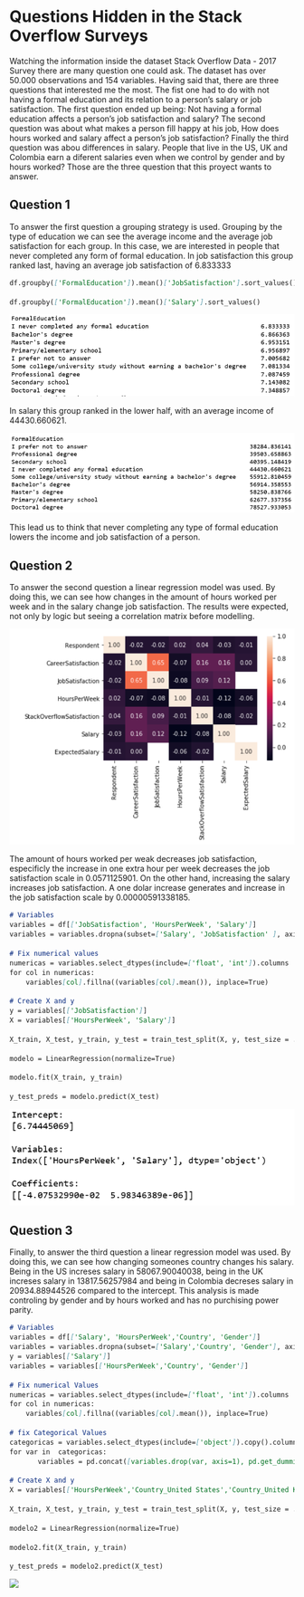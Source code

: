 # Questions Hidden in the Stack Overflow Surveys

Watching the information inside the dataset Stack Overflow Data - 2017 Survey there are many question one could ask. The dataset has over 50.000 observations and 154 variables. Having said that, there are three questions that interested me the most. The fist one had to do with not having a formal education and its relation to a person’s salary or job satisfaction. The first question ended up being: Not having a formal education affects a person’s job satisfaction and salary? The second question was about what makes a person fill happy at his job, How does hours worked and salary affect a person’s job satisfaction? Finally the third question was abou differences in salary. People that live in the US, UK and Colombia earn a diferent salaries even when we control by gender and by hours worked? Those are the three question that this proyect wants to answer.

## Question 1
To answer the first question a grouping strategy is used. Grouping by the type of education we can see the average income and the average job satisfaction for each group. In this case, we are interested in people that never completed any form of formal education. In job satisfaction this group ranked last, having an average job satisfaction of 6.833333

```markdown
df.groupby(['FormalEducation']).mean()['JobSatisfaction'].sort_values()

df.groupby(['FormalEducation']).mean()['Salary'].sort_values()
```

![](https://github.com/jaescbar/Project_1/blob/main/Images/Imagen1.PNG)

In salary this group ranked in the lower half, with an average income of 44430.660621.


![](https://github.com/jaescbar/Project_1/blob/main/Images/imagen%202.PNG)

This lead us to think that never completing any type of formal education lowers the income and job satisfaction of a person.

## Question 2
To answer the second question a linear regression model was used. By doing this, we can see how changes in the amount of hours worked per week and in the salary change job satisfaction. The results were expected, not only by logic but seeing a correlation matrix before modelling.

![](https://github.com/jaescbar/Project_1/blob/main/Images/imagen%203.PNG)

The amount of hours worked per weak decreases job satisfaction, especificly the increase in one extra hour per week decreases the job satisfaction scale in 0.0571125901. On the other hand, increasing the salary increases job satisfaction. A one dolar increase generates and increase in the job satisfaction scale by 0.00000591338185.

```markdown
# Variables
variables = df[['JobSatisfaction', 'HoursPerWeek', 'Salary']]
variables = variables.dropna(subset=['Salary', 'JobSatisfaction' ], axis=0)

# Fix numerical values
numericas = variables.select_dtypes(include=['float', 'int']).columns
for col in numericas:
    variables[col].fillna((variables[col].mean()), inplace=True)
        
# Create X and y
y = variables[['JobSatisfaction']]   
X = variables[['HoursPerWeek', 'Salary']]

X_train, X_test, y_train, y_test = train_test_split(X, y, test_size = .30, random_state=123)

modelo = LinearRegression(normalize=True) 

modelo.fit(X_train, y_train) 

y_test_preds = modelo.predict(X_test) 
```

![](https://github.com/jaescbar/Project_1/blob/main/Images/Imagen%205.PNG)


## Question 3
Finally, to answer the third question a linear regression model was used. By doing this, we can see how changing someones country changes his salary. Being in the US increses salary in 58067.90040038, being in the UK increses salary in 13817.56257984 and being in Colombia decreses salary in 20934.88944526 compared to the intercept. This analysis is made controling by gender and by hours worked and has no purchising power parity.


```markdown
# Variables
variables = df[['Salary', 'HoursPerWeek','Country', 'Gender']]
variables = variables.dropna(subset=['Salary','Country', 'Gender'], axis=0)
y = variables[['Salary']]   
variables = variables[['HoursPerWeek','Country', 'Gender']]

# Fix numerical Values
numericas = variables.select_dtypes(include=['float', 'int']).columns
for col in numericas:
    variables[col].fillna((variables[col].mean()), inplace=True)

# fix Categorical Values    
categoricas = variables.select_dtypes(include=['object']).copy().columns
for var in  categoricas:
       variables = pd.concat([variables.drop(var, axis=1), pd.get_dummies(variables[var], prefix=var, prefix_sep='_', drop_first=True)], axis=1)
        
# Create X and y
X = variables[['HoursPerWeek','Country_United States','Country_United Kingdom', 'Country_Colombia', 'Gender_Male']]

X_train, X_test, y_train, y_test = train_test_split(X, y, test_size = .30, random_state=123)

modelo2 = LinearRegression(normalize=True) 

modelo2.fit(X_train, y_train) 

y_test_preds = modelo2.predict(X_test) 

```
![](https://github.com/jaescbar/Project_1/blob/main/Imagen%206.PNG)
